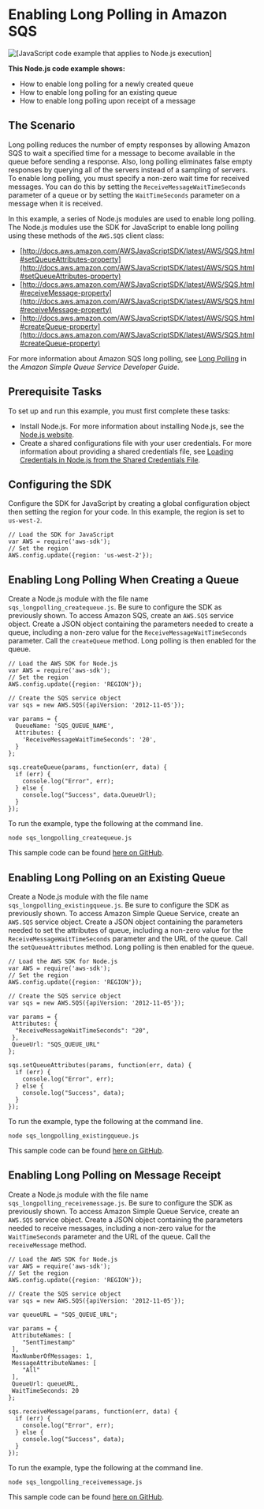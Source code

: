 # Enabling Long Polling in Amazon SQS<a name="sqs-examples-enable-long-polling"></a>

![\[JavaScript code example that applies to Node.js execution\]](http://docs.aws.amazon.com/sdk-for-javascript/v2/developer-guide/images/nodeicon.png)

**This Node\.js code example shows:**
+ How to enable long polling for a newly created queue
+ How to enable long polling for an existing queue
+ How to enable long polling upon receipt of a message

## The Scenario<a name="sqs-examples-enable-long-polling-scenario"></a>

Long polling reduces the number of empty responses by allowing Amazon SQS to wait a specified time for a message to become available in the queue before sending a response\. Also, long polling eliminates false empty responses by querying all of the servers instead of a sampling of servers\. To enable long polling, you must specify a non\-zero wait time for received messages\. You can do this by setting the `ReceiveMessageWaitTimeSeconds` parameter of a queue or by setting the `WaitTimeSeconds` parameter on a message when it is received\.

In this example, a series of Node\.js modules are used to enable long polling\. The Node\.js modules use the SDK for JavaScript to enable long polling using these methods of the `AWS.SQS` client class:
+ [http://docs.aws.amazon.com/AWSJavaScriptSDK/latest/AWS/SQS.html#setQueueAttributes-property](http://docs.aws.amazon.com/AWSJavaScriptSDK/latest/AWS/SQS.html#setQueueAttributes-property)
+ [http://docs.aws.amazon.com/AWSJavaScriptSDK/latest/AWS/SQS.html#receiveMessage-property](http://docs.aws.amazon.com/AWSJavaScriptSDK/latest/AWS/SQS.html#receiveMessage-property)
+ [http://docs.aws.amazon.com/AWSJavaScriptSDK/latest/AWS/SQS.html#createQueue-property](http://docs.aws.amazon.com/AWSJavaScriptSDK/latest/AWS/SQS.html#createQueue-property)

For more information about Amazon SQS long polling, see [Long Polling](http://docs.aws.amazon.com/AWSSimpleQueueService/latest/SQSDeveloperGuide/sqs-long-polling.html) in the *Amazon Simple Queue Service Developer Guide*\.

## Prerequisite Tasks<a name="sqs-examples-enable-long-polling-prerequisites"></a>

To set up and run this example, you must first complete these tasks:
+ Install Node\.js\. For more information about installing Node\.js, see the [Node\.js website](https://nodejs.org)\.
+ Create a shared configurations file with your user credentials\. For more information about providing a shared credentials file, see [Loading Credentials in Node\.js from the Shared Credentials File](loading-node-credentials-shared.md)\.

## Configuring the SDK<a name="sqs-examples-enable-long-polling-configure-sdk"></a>

Configure the SDK for JavaScript by creating a global configuration object then setting the region for your code\. In this example, the region is set to `us-west-2`\.

```
// Load the SDK for JavaScript
var AWS = require('aws-sdk');
// Set the region 
AWS.config.update({region: 'us-west-2'});
```

## Enabling Long Polling When Creating a Queue<a name="sqs-examples-enable-long-polling-on-queue-creation"></a>

Create a Node\.js module with the file name `sqs_longpolling_createqueue.js`\. Be sure to configure the SDK as previously shown\. To access Amazon SQS, create an `AWS.SQS` service object\. Create a JSON object containing the parameters needed to create a queue, including a non\-zero value for the `ReceiveMessageWaitTimeSeconds` parameter\. Call the `createQueue` method\. Long polling is then enabled for the queue\.

```
// Load the AWS SDK for Node.js
var AWS = require('aws-sdk');
// Set the region 
AWS.config.update({region: 'REGION'});

// Create the SQS service object
var sqs = new AWS.SQS({apiVersion: '2012-11-05'});

var params = {
  QueueName: 'SQS_QUEUE_NAME',
  Attributes: {
    'ReceiveMessageWaitTimeSeconds': '20',
  }
};

sqs.createQueue(params, function(err, data) {
  if (err) {
    console.log("Error", err);
  } else {
    console.log("Success", data.QueueUrl);
  }
});
```

To run the example, type the following at the command line\.

```
node sqs_longpolling_createqueue.js
```

This sample code can be found [here on GitHub](https://github.com/awsdocs/aws-doc-sdk-examples/blob/master/javascript/example_code/sqs/sqs_longpolling_createqueue.js)\.

## Enabling Long Polling on an Existing Queue<a name="sqs-examples-enable-long-polling-existing-queue"></a>

Create a Node\.js module with the file name `sqs_longpolling_existingqueue.js`\. Be sure to configure the SDK as previously shown\. To access Amazon Simple Queue Service, create an `AWS.SQS` service object\. Create a JSON object containing the parameters needed to set the attributes of queue, including a non\-zero value for the `ReceiveMessageWaitTimeSeconds` parameter and the URL of the queue\. Call the `setQueueAttributes` method\. Long polling is then enabled for the queue\.

```
// Load the AWS SDK for Node.js
var AWS = require('aws-sdk');
// Set the region 
AWS.config.update({region: 'REGION'});

// Create the SQS service object
var sqs = new AWS.SQS({apiVersion: '2012-11-05'});

var params = {
 Attributes: {
  "ReceiveMessageWaitTimeSeconds": "20",
 },
 QueueUrl: "SQS_QUEUE_URL"
};

sqs.setQueueAttributes(params, function(err, data) {
  if (err) {
    console.log("Error", err);
  } else {
    console.log("Success", data);
  }
});
```

To run the example, type the following at the command line\.

```
node sqs_longpolling_existingqueue.js
```

This sample code can be found [here on GitHub](https://github.com/awsdocs/aws-doc-sdk-examples/blob/master/javascript/example_code/sqs/sqs_longpolling_existingqueue.js)\.

## Enabling Long Polling on Message Receipt<a name="sqs-examples-enable-long-polling-on-receive-message"></a>

Create a Node\.js module with the file name `sqs_longpolling_receivemessage.js`\. Be sure to configure the SDK as previously shown\. To access Amazon Simple Queue Service, create an `AWS.SQS` service object\. Create a JSON object containing the parameters needed to receive messages, including a non\-zero value for the `WaitTimeSeconds` parameter and the URL of the queue\. Call the `receiveMessage` method\.

```
// Load the AWS SDK for Node.js
var AWS = require('aws-sdk');
// Set the region 
AWS.config.update({region: 'REGION'});

// Create the SQS service object
var sqs = new AWS.SQS({apiVersion: '2012-11-05'});

var queueURL = "SQS_QUEUE_URL";

var params = {
 AttributeNames: [
    "SentTimestamp"
 ],
 MaxNumberOfMessages: 1,
 MessageAttributeNames: [
    "All"
 ],
 QueueUrl: queueURL,
 WaitTimeSeconds: 20
};

sqs.receiveMessage(params, function(err, data) {
  if (err) {
    console.log("Error", err);
  } else {
    console.log("Success", data);
  }
});
```

To run the example, type the following at the command line\.

```
node sqs_longpolling_receivemessage.js
```

This sample code can be found [here on GitHub](https://github.com/awsdocs/aws-doc-sdk-examples/blob/master/javascript/example_code/sqs/sqs_longpolling_receivemessage.js)\.